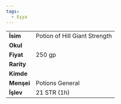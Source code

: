 ```yaml
---
tags:
  - Eşya
---  
```

  
|  |  |  
|---|---|  
| **İsim** | Potion of Hill Giant Strength|  
| **Okul** | |  
| **Fiyat** | 250 gp|  
| **Rarity** | |  
| **Kimde** | |  
| **Menşei** | Potions General|  
| **İşlev** | 21 STR (1h)|  
